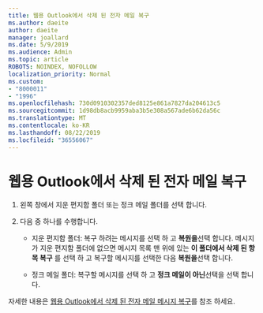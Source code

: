 ```yaml
---
title: 웹용 Outlook에서 삭제 된 전자 메일 복구
ms.author: daeite
author: daeite
manager: joallard
ms.date: 5/9/2019
ms.audience: Admin
ms.topic: article
ROBOTS: NOINDEX, NOFOLLOW
localization_priority: Normal
ms.custom:
- "8000011"
- "1996"
ms.openlocfilehash: 730d0910302357ded8125e861a7827da204613c5
ms.sourcegitcommit: 1d98db8acb9959aba3b5e308a567ade6b62da56c
ms.translationtype: MT
ms.contentlocale: ko-KR
ms.lasthandoff: 08/22/2019
ms.locfileid: "36556067"
---
```

# <a name="recover-deleted-email-in-outlook-on-the-web"></a>웹용 Outlook에서 삭제 된 전자 메일 복구

1. 왼쪽 창에서 지운 편지함 폴더 또는 정크 메일 폴더를 선택 합니다.

2. 다음 중 하나를 수행합니다.

    - 지운 편지함 폴더: 복구 하려는 메시지를 선택 하 고 **복원을**선택 합니다. 메시지가 지운 편지함 폴더에 없으면 메시지 목록 맨 위에 있는 **이 폴더에서 삭제 된 항목 복구** 를 선택 하 고 복구할 메시지를 선택한 다음 **복원을**선택 합니다.

    - 정크 메일 폴더: 복구할 메시지를 선택 하 고 **정크 메일이 아닌**선택을 선택 합니다.

자세한 내용은 [웹용 Outlook에서 삭제 된 전자 메일 메시지 복구](https://support.office.com/article/a8ca78ac-4721-4066-95dd-571842e9fb11)를 참조 하세요.